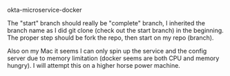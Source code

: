okta-microservice-docker

The "start" branch should really be "complete" branch, I inherited the branch name as I did git clone (check out the start branch) in the beginning. The proper step should be 
fork the repo, then start on my repo (branch).

Also on my Mac it seems I can only spin up the service and the config server due to memory limitation (docker seems are both CPU and memory hungry). I will attempt this on a 
higher horse power machine.  
